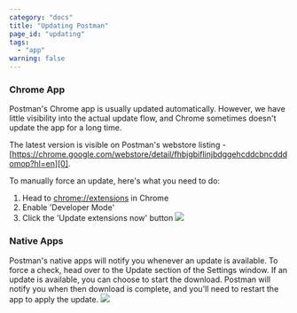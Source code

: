 ```yaml
---
category: "docs"
title: "Updating Postman"
page_id: "updating"
tags: 
  - "app"
warning: false
---
```


### Chrome App

Postman's Chrome app is usually updated automatically. However, we have little visibility into the actual update flow, and Chrome sometimes doesn't update the app for a long time.

The latest version is visible on Postman's webstore listing - [https://chrome.google.com/webstore/detail/fhbjgbiflinjbdggehcddcbncdddomop?hl=en][0].

To manually force an update, here's what you need to do:

1. Head to [chrome://extensions][1] in Chrome
2. Enable 'Developer Mode'
3. Click the 'Update extensions now' button
![](https://www.getpostman.com/img/v1/docs/update-chrome-app.png)

### Native Apps

Postman's native apps will notify you whenever an update is available. To force a check, head over to the Update section of the Settings window. If an update is available, you can choose to start the download. Postman will notify you when then download is complete, and you'll need to restart the app to apply the update.
![](https://www.getpostman.com/img/v1/docs/update-mac-app.png)

[0]: https://chrome.google.com/webstore/detail/fhbjgbiflinjbdggehcddcbncdddomop?hl=en
[1]: chrome://extensions
